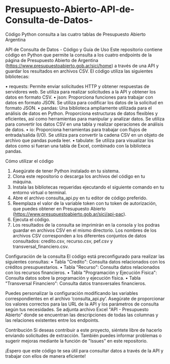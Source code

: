 # Presupuesto-Abierto-API-de-Consulta-de-Datos-
Código Python consulta a las cuatro tablas de Presupuesto Abierto Argentina




API de Consulta de Datos - Código y Guía de Uso
Este repositorio contiene código en Python que permite la consulta a los cuatro endpoints de la página de Presupuesto Abierto de Argentina (https://www.presupuestoabierto.gob.ar/sici/home) a través de una API y guardar los resultados en archivos CSV. El código utiliza las siguientes bibliotecas:

•	requests: Permite enviar solicitudes HTTP y obtener respuestas de servidores web. Se utiliza para realizar solicitudes a la API y obtener los datos en formato CSV.
•	json: Proporciona funciones para trabajar con datos en formato JSON. Se utiliza para codificar los datos de la solicitud en formato JSON.
•	pandas: Una biblioteca ampliamente utilizada para el análisis de datos en Python. Proporciona estructuras de datos flexibles y eficientes, así como herramientas para manipular y analizar datos. Se utiliza para convertir los datos CSV en una tabla y realizar operaciones de análisis de datos.
•	io: Proporciona herramientas para trabajar con flujos de entrada/salida (I/O). Se utiliza para convertir la cadena CSV en un objeto de archivo que pandas pueda leer.
•	tabulate: Se utiliza para visualizar los datos como si fueran una tabla de Excel, combinado con la biblioteca pandas.

Cómo utilizar el código
1.	Asegúrate de tener Python instalado en tu sistema.
2.	Clona este repositorio o descarga los archivos del código en tu máquina.
3.	Instala las bibliotecas requeridas ejecutando el siguiente comando en tu entorno virtual o terminal.
4.	Abre el archivo consulta_api.py en tu editor de código preferido.
5.	Reemplaza el valor de la variable token con tu token de autorización, que puedes obtener en Presupuesto Abierto (https://www.presupuestoabierto.gob.ar/sici/api-pac).
6.	Ejecuta el código.
7.	Los resultados de la consulta se imprimirán en la consola y los podras guardar  en archivos CSV en el mismo directorio. Los nombres de los archivos CSV corresponden a los diferentes conjuntos de datos consultados: credito.csv, recurso.csv, pef.csv y transversal_financiero.csv.

Configuración de la consulta
El código está preconfigurado para realizar las siguientes consultas:
•	Tabla "Credito": Consulta datos relacionados con los créditos presupuestarios.
•	Tabla "Recurso": Consulta datos relacionados con los recursos financieros.
•	Tabla "Programación y Ejecución Fisica": Consulta datos sobre la programación y ejecución física.
•	Tabla "Transversal Financiero": Consulta datos transversales financieros.

Puedes personalizar la configuración modificando las variables correspondientes en el archivo ‘consulta_api.py’. Asegúrate de proporcionar los valores correctos para las URL de la API y los parámetros de consulta según tus necesidades. Se adjunta archivo Excel "API - Presupuesto Abierto" donde se encuentran las descripciones de todas las columnas y las relaciones existentes entre los endpoints.

Contribución
Si deseas contribuir a este proyecto, siéntete libre de hacerlo enviando solicitudes de extracción. También puedes informar problemas o sugerir mejoras mediante la función de "Issues" en este repositorio.

¡Espero que este código te sea útil para consultar datos a través de la API y trabajar con ellos de manera eficiente!
